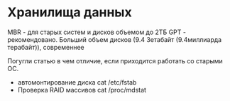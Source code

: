 # Хранилища данных

MBR - для старых систем и дисков объемом до 2ТБ
GPT - рекомендовано. Больший объем дисков (9.4 Зетабайт (9.4миллиарда терабайт)), современнее

Погугли статью в чем отличие, если приходится работать со старыми ОС.

- автомонтирование диска
cat /etc/fstab
- Проверка RAID массивов
cat /proc/mdstat
